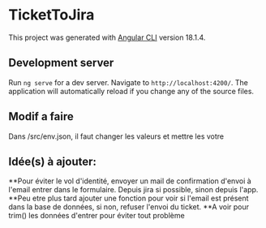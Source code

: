 # TicketToJira

This project was generated with [Angular CLI](https://github.com/angular/angular-cli) version 18.1.4.

## Development server

Run `ng serve` for a dev server. Navigate to `http://localhost:4200/`. The application will automatically reload if you change any of the source files.

## Modif a faire

Dans /src/env.json, il faut changer les valeurs et mettre les votre

## Idée(s) à ajouter:

**Pour éviter le vol d'identité, envoyer un mail de confirmation d'envoi à l'email entrer dans le formulaire. Depuis jira si possible, sinon depuis l'app.
**Peu etre plus tard ajouter une fonction pour voir si l'email est présent dans la base de données, si non, refuser l'envoi du ticket.
**A voir pour trim() les données d'entrer pour éviter tout problème

